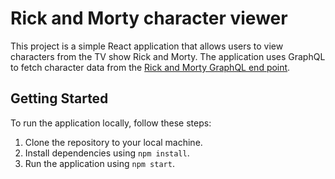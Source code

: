 # Rick and Morty character viewer

This project is a simple React application that allows users to view characters from the TV show Rick and Morty. The application uses GraphQL to fetch character data from the [Rick and Morty GraphQL end point](https://rickandmortyapi.com/graphql/).

## Getting Started

To run the application locally, follow these steps:

1. Clone the repository to your local machine.
2. Install dependencies using `npm install`.
3. Run the application using `npm start`.


